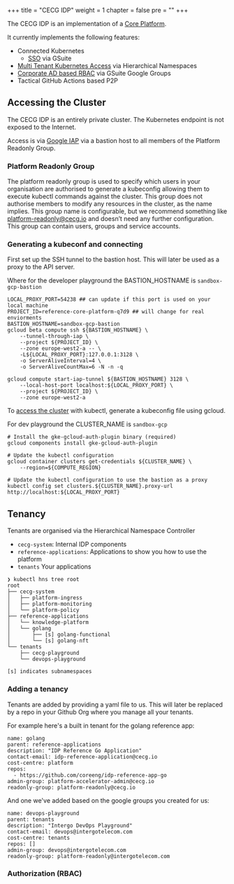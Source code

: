 +++
title = "CECG IDP"
weight = 1
chapter = false
pre = ""
+++

The CECG IDP is an implementation of a [Core Platform](/core-platform).

It currently implements the following features:

* Connected Kubernetes
  * [SSO](/core-platform/features/connected-kubernetes/feature-sso-integration/) via GSuite
* [Multi Tenant Kubernetes Access](/core-platform/features/multi-tenant-access/feature-tenant-kubernetes-access/) via Hierarchical Namespaces 
* [Corporate AD based RBAC](/core-platform/features/multi-tenant-access/feature-corporate-ad-based-rbac/) via GSuite Google Groups
* Tactical GitHub Actions based P2P

## Accessing the Cluster 

The CECG IDP is an entirely private cluster. The Kubernetes endpoint is not exposed to the Internet.

Access is via [Google IAP](https://cloud.google.com/iap) via a bastion host to all members of the Platform Readonly Group.


### Platform Readonly Group

The platform readonly group is used to specify which users in your organisation are authorised to generate a kubeconfig allowing them to execute kubectl commands against the cluster. This group does not authorise members to modify any resources in the cluster, as the name implies.
This group name is configurable, but we recommend something like platform-readonly@cecg.io and doesn’t need any further configuration. This group can contain users, groups and service accounts.


### Generating a kubeconf and connecting

First set up the SSH tunnel to the bastion host.  This will later be used as a proxy to the API server.

Where for the developer playground the BASTION_HOSTNAME is `sandbox-gcp-bastion`

```
LOCAL_PROXY_PORT=54238 ## can update if this port is used on your local machine
PROJECT_ID=reference-core-platform-q7d9 ## will change for real enviorments
BASTION_HOSTNAME=sandbox-gcp-bastion
gcloud beta compute ssh ${BASTION_HOSTNAME} \
    --tunnel-through-iap \
    --project ${PROJECT_ID} \
    --zone europe-west2-a -- \
    -L${LOCAL_PROXY_PORT}:127.0.0.1:3128 \
    -o ServerAliveInterval=4 \
    -o ServerAliveCountMax=6 -N -n -q

gcloud compute start-iap-tunnel ${BASTION_HOSTNAME} 3128 \
    --local-host-port localhost:${LOCAL_PROXY_PORT} \
    --project ${PROJECT_ID} \
    --zone europe-west2-a
```

To [access the cluster](https://cloud.google.com/kubernetes-engine/docs/how-to/cluster-access-for-kubectl) with kubectl, generate a kubeconfig file using gcloud.

For dev playground the CLUSTER_NAME is `sandbox-gcp`

```
# Install the gke-gcloud-auth-plugin binary (required)
gcloud components install gke-gcloud-auth-plugin

# Update the kubectl configuration
gcloud container clusters get-credentials ${CLUSTER_NAME} \
    --region=${COMPUTE_REGION}

# Update the kubectl configuration to use the bastion as a proxy
kubectl config set clusters.${CLUSTER_NAME}.proxy-url http://localhost:${LOCAL_PROXY_PORT}
```

## Tenancy

Tenants are organised via the Hierarchical Namespace Controller

* `cecg-system`: Internal IDP components
* `reference-applications`: Applications to show you how to use the platform
* `tenants` Your applications

```
❯ kubectl hns tree root
root
├── cecg-system
│   ├── platform-ingress
│   ├── platform-monitoring
│   └── platform-policy
├── reference-applications
│   └── knowledge-platform
│   └── golang
│       ├── [s] golang-functional
│       └── [s] golang-nft
└── tenants
    ├── cecg-playground
    └── devops-playground

[s] indicates subnamespaces
```

### Adding a tenancy

Tenants are added by providing a yaml file to us. This will later be replaced by a repo in your Github Org where you manage all your tenants.

For example here's a built in tenant for the golang reference app:

```
name: golang 
parent: reference-applications
description: "IDP Reference Go Application"
contact-email: idp-reference-application@cecg.io
cost-centre: platform
repos:
  - https://github.com/coreeng/idp-reference-app-go
admin-group: platform-accelerator-admin@cecg.io
readonly-group: platform-readonly@cecg.io
```

And one we've added based on the google groups you created for us:

```
name: devops-playground
parent: tenants
description: "Intergo DevOps Playground"
contact-email: devops@intergotelecom.com
cost-centre: tenants
repos: []
admin-group: devops@intergotelecom.com
readonly-group: platform-readonly@intergotelecom.com
```

### Authorization (RBAC)



